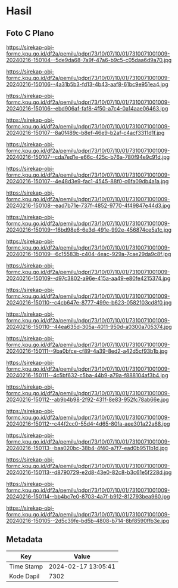 # Hasil

## Foto C Plano

https://sirekap-obj-formc.kpu.go.id/df2a/pemilu/pdpr/73/10/07/10/01/7310071001009-20240216-150104--5de9da68-7a9f-47a6-b9c5-c05daa6d9a70.jpg

https://sirekap-obj-formc.kpu.go.id/df2a/pemilu/pdpr/73/10/07/10/01/7310071001009-20240216-150106--4a31b5b3-fd13-4b43-aaf8-61bc9e951ea4.jpg

https://sirekap-obj-formc.kpu.go.id/df2a/pemilu/pdpr/73/10/07/10/01/7310071001009-20240216-150106--ebd906af-faf8-4f50-a7c4-0a14aae06463.jpg

https://sirekap-obj-formc.kpu.go.id/df2a/pemilu/pdpr/73/10/07/10/01/7310071001009-20240216-150107--8a0f489c-b8ef-46e9-b2af-c4acf3311d1f.jpg

https://sirekap-obj-formc.kpu.go.id/df2a/pemilu/pdpr/73/10/07/10/01/7310071001009-20240216-150107--cda7ed1e-e66c-425c-b76a-780f94e9c91d.jpg

https://sirekap-obj-formc.kpu.go.id/df2a/pemilu/pdpr/73/10/07/10/01/7310071001009-20240216-150107--4e48d3e9-fac1-4545-88f0-c6fa09db4a1a.jpg

https://sirekap-obj-formc.kpu.go.id/df2a/pemilu/pdpr/73/10/07/10/01/7310071001009-20240216-150108--ead7b71e-737f-4852-9770-4f49847e44d3.jpg

https://sirekap-obj-formc.kpu.go.id/df2a/pemilu/pdpr/73/10/07/10/01/7310071001009-20240216-150109--16bd98e6-6e3d-491e-992e-456874ce5a1c.jpg

https://sirekap-obj-formc.kpu.go.id/df2a/pemilu/pdpr/73/10/07/10/01/7310071001009-20240216-150109--6c15583b-c404-4eac-929a-7cae29da9c8f.jpg

https://sirekap-obj-formc.kpu.go.id/df2a/pemilu/pdpr/73/10/07/10/01/7310071001009-20240216-150109--d97c3802-a96e-415a-aa49-e80fe4215374.jpg

https://sirekap-obj-formc.kpu.go.id/df2a/pemilu/pdpr/73/10/07/10/01/7310071001009-20240216-150110--c4cb647e-8777-499e-b623-0582103cd8f0.jpg

https://sirekap-obj-formc.kpu.go.id/df2a/pemilu/pdpr/73/10/07/10/01/7310071001009-20240216-150110--44ea635d-305a-4011-950d-a0300a705374.jpg

https://sirekap-obj-formc.kpu.go.id/df2a/pemilu/pdpr/73/10/07/10/01/7310071001009-20240216-150111--9ba0bfce-cf89-4a39-8ed2-a42d5cf93b1b.jpg

https://sirekap-obj-formc.kpu.go.id/df2a/pemilu/pdpr/73/10/07/10/01/7310071001009-20240216-150111--4c5bf632-c5ba-44b9-a79a-f888104af3b4.jpg

https://sirekap-obj-formc.kpu.go.id/df2a/pemilu/pdpr/73/10/07/10/01/7310071001009-20240216-150112--ab9b4b98-2f92-431f-8e83-952fc78ab66e.jpg

https://sirekap-obj-formc.kpu.go.id/df2a/pemilu/pdpr/73/10/07/10/01/7310071001009-20240216-150112--c44f2cc0-55d4-4d65-80fa-aee301a22a68.jpg

https://sirekap-obj-formc.kpu.go.id/df2a/pemilu/pdpr/73/10/07/10/01/7310071001009-20240216-150113--baa020bc-38b4-4f40-a7f7-ead0b9511b1d.jpg

https://sirekap-obj-formc.kpu.go.id/df2a/pemilu/pdpr/73/10/07/10/01/7310071001009-20240216-150113--d8790729-e2d8-43e0-82c8-b3c61e5f228d.jpg

https://sirekap-obj-formc.kpu.go.id/df2a/pemilu/pdpr/73/10/07/10/01/7310071001009-20240216-150114--bb4bc7e0-8703-4a7f-b912-812793bea960.jpg

https://sirekap-obj-formc.kpu.go.id/df2a/pemilu/pdpr/73/10/07/10/01/7310071001009-20240216-150105--2d5c39fe-bd5b-4808-b714-8bf8590ffb3e.jpg


## Metadata

| Key        | Value               |
| ---------- | ------------------- |
| Time Stamp | 2024-02-17 13:05:41 |
| Kode Dapil | 7302                |



